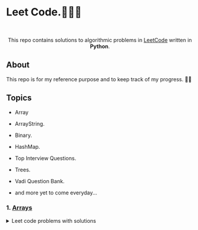 # Leet Code.👨🏻‍💻

</br>

<p align="center">
  This repo contains solutions to algorithmic problems in <a href="https://leetcode.com">LeetCode</a> written in <b>Python</b>.
  </br>
</p>

## About 

This repo is for my reference purpose and to keep track of my progress. 💪🏻

## Topics
- Array
- ArrayString.
- Binary.
- HashMap.
- Top Interview Questions.
- Trees.
- Vadi Question Bank.

- and more yet to come everyday...


### 1. [Arrays](https://github.com/RATHOD-SHUBHAM/Python-Projects/tree/master/LeetCode/Arrays)
<details><summary>Leet code problems with solutions</summary>
  <p> </p>

### 2. [ArrayString](https://github.com/RATHOD-SHUBHAM/Python-Projects/tree/master/LeetCode/ArraysString)
<details><summary>Leet code problems with solutions</summary>
<p>
 
### 3. [Binary](https://github.com/RATHOD-SHUBHAM/Python-Projects/tree/master/LeetCode/Binary)
<details><summary>Leet code problems with solutions</summary>
<p>
 
### 4. [HashMap](https://github.com/RATHOD-SHUBHAM/Python-Projects/tree/master/LeetCode/HashMap)
<details><summary>Leet code problems with solutions</summary>
<p>
  
### 5. [Top Interview Questions](https://github.com/RATHOD-SHUBHAM/Python-Projects/tree/master/LeetCode/topinterviewquestion)
<details><summary>Leet code problems with solutions</summary>
<p>
  
### 6. [Trees](https://github.com/RATHOD-SHUBHAM/Python-Projects/tree/master/LeetCode/Trees)
<details><summary>Leet code problems with solutions</summary>
<p>
  
### 7. [Vadi Question Bank](https://github.com/RATHOD-SHUBHAM/Python-Projects/tree/master/LeetCode/vadiQuestionbank)
<details><summary>Leet code problems with solutions</summary>
<p>
